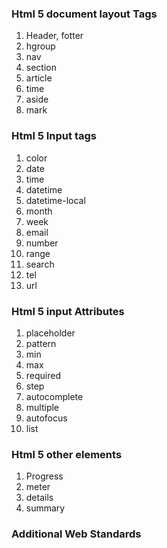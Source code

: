 ### Html 5 document layout  Tags

1. Header, fotter
2. hgroup
3. nav
4. section
5. article
6. time
7. aside
8. mark

### Html 5 Input tags

1. color
2. date
3. time
3. datetime
4. datetime-local
5. month
6. week
5. email
6. number
7. range
8. search
9. tel
10. url

### Html 5 input Attributes
1. placeholder
2. pattern
3. min
4. max
5. required
6. step
7. autocomplete
8. multiple
9. autofocus
10. list

### Html 5 other elements
1. Progress
2. meter
3. details
4. summary

### Additional Web Standards

